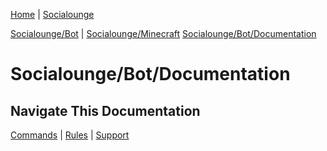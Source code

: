 [Home](/) | [Socialounge](/socialounge)

[Socialounge/Bot](/socialounge/bot) | [Socialounge/Minecraft](/socialounge/minecraft) 
[Socialounge/Bot/Documentation](/socialounge/bot/documentation)

# Socialounge/Bot/Documentation

## Navigate This Documentation

[Commands](/socialounge/bot/docs/commands) | [Rules](/socialounge/bot/docs/rules) | [Support](/socialounge/bot/docs/support)


